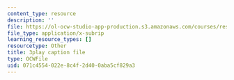 ```yaml
---
content_type: resource
description: ''
file: https://ol-ocw-studio-app-production.s3.amazonaws.com/courses/res-18-009-learn-differential-equations-up-close-with-gilbert-strang-and-cleve-moler-fall-2015/071c4554022e8c4f2d400aba5cf829a3_6b9AW6QxXt0.srt
file_type: application/x-subrip
learning_resource_types: []
resourcetype: Other
title: 3play caption file
type: OCWFile
uid: 071c4554-022e-8c4f-2d40-0aba5cf829a3
---
```

